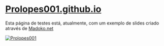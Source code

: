 # [Prolopes001.github.io](https://prolopes001.github.io)

Esta página de testes está, atualmente, com um exemplo de slides criado através de [Madoko.net](https://www.madoko.net)


[![Prolopes001](https://gitpitch.com/assets/badge.svg)](https://gitpitch.com/gitpitch/kitchen-sink/master?grs=github&t=beige)
